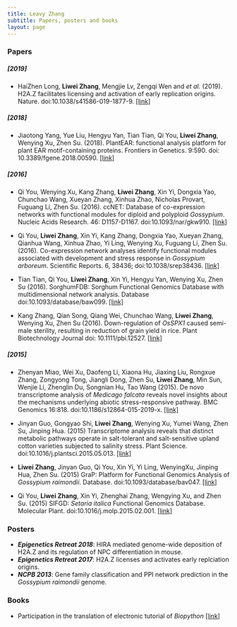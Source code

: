 ```yaml
---
title: Leavy Zhang
subtitle: Papers, posters and books
layout: page
---
```


### Papers

##### [2019]

+ HaiZhen Long, **Liwei Zhang**, Mengjie Lv, Zengqi Wen and *et al.* (2019). H2A.Z facilitates licensing and activation of early replication origins. Nature.  doi:10.1038/s41586-019-1877-9. [[link]](https://www.nature.com/articles/s41586-019-1877-9 "10")

##### [2018]

+ Jiaotong Yang, Yue Liu, Hengyu Yan, Tian Tian, Qi You, **Liwei Zhang**, Wenying Xu, Zhen Su. (2018). PlantEAR: functional analysis platform for plant EAR motif-containing proteins. Frontiers in Genetics. 9:590. doi: 10.3389/fgene.2018.00590. [[link]](http://dx.doi.org/10.3389/fgene.2018.00590 "1")

##### [2016]

+ Qi You, Wenying Xu, Kang Zhang, **Liwei Zhang**, Xin Yi, Dongxia Yao, Chunchao Wang, Xueyan Zhang, Xinhua Zhao, Nicholas Provart, Fuguang Li, Zhen Su. (2016). ccNET: Database of co-expression networks with functional modules for diploid and polyploid *Gossypium*. Nucleic Acids Research. 46: D1157-D1167. doi:10.1093/nar/gkw910. [[link]](http://dx.doi.org/10.1093/nar/gkw910 "2")

+ Qi You, **Liwei Zhang**, Xin Yi, Kang Zhang, Dongxia Yao, Xueyan Zhang, Qianhua Wang, Xinhua Zhao, Yi Ling, Wenying Xu, Fuguang Li, Zhen Su. (2016). Co-expression network analyses identify functional modules associated with development and stress response in *Gossypium arboreum*. Scientific Reports. 6, 38436; doi:10.1038/srep38436. [[link]](http://dx.doi.org/10.1038/srep38436 "3")

+ Tian Tian, Qi You, **Liwei Zhang**, Xin Yi, Hengyu Yan, Wenying Xu, Zhen Su (2016). SorghumFDB: Sorghum Functional Genomics Database with multidimensional network analysis. Database doi:10.1093/database/baw099. [[link]](http://dx.doi.org/10.1093/database/baw099 "4")

+ Kang Zhang, Qian Song, Qiang Wei, Chunchao Wang, **Liwei Zhang**, Wenying Xu, Zhen Su (2016). Down-regulation of *OsSPX1* caused semi-male sterility, resulting in reduction of grain yield in rice. Plant Biotechnology Journal   doi: 10.1111/pbi.12527. [[link]](http://dx.doi.org/10.1111/pbi.12527 "5")

##### [2015]

+ Zhenyan Miao, Wei Xu, Daofeng Li, Xiaona Hu, Jiaxing Liu, Rongxue Zhang, Zongyong Tong, Jiangli Dong, Zhen Su, **Liwei Zhang**, Min Sun, Wenjie Li, Zhenglin Du, Songnian Hu, Tao Wang (2015). De novo transcriptome analysis of *Medicago falcata* reveals novel insights about the mechanisms underlying abiotic stress-responsive pathway. BMC Genomics 16:818. doi:10.1186/s12864-015-2019-x. [[link]](http://dx.doi.org/10.1186/s12864-015-2019-x "6")

+ Jinyan Guo, Gongyao Shi, **Liwei Zhang**, Wenying Xu, Yumei Wang, Zhen Su, Jinping Hua. (2015) Transcriptome analysis reveals that distinct metabolic pathways operate in salt-tolerant and salt-sensitive upland cotton varieties subjected to salinity stress. Plant Science. doi:10.1016/j.plantsci.2015.05.013. [[link]](http://dx.doi.org/10.1016/j.plantsci.2015.05.013 "7")

+ **Liwei Zhang**, Jinyan Guo, Qi You, Xin Yi, Yi Ling, WenyingXu, Jinping Hua, Zhen Su. (2015) GraP: Platform for Functional Genomics Analysis of *Gossypium raimondii*. Database. doi:10.1093/database/bav047. [[link]](http://dx.doi.org/10.1093/database/bav047 "8")

+ Qi You, **Liwei Zhang**, Xin Yi, Zhenghai Zhang, Wengying Xu, and Zhen Su. (2015) SIFGD: *Setaria italica* Functional Genomics Database. Molecular Plant. doi:10.1016/j.molp.2015.02.001. [[link]](http://dx.doi.org/10.1016/j.molp.2015.02.001 "9")

### Posters
+ ***Epigenetics Retreat 2018***: HIRA mediated genome-wide deposition of H2A.Z and its regulation of NPC differentiation in mouse.
+ ***Epigenetics Retreat 2017***: H2A.Z licenses and activates early replciation origins.
+ ***NCPB 2013***: Gene family classification and PPI network prediction in the *Gossypium raimondii* genome.

### Books
+ Participation in the translation of electronic tutorial of *Biopython* [[link]](https://github.com/Leavy-Zhang/Biopython-cn "biopython") 

